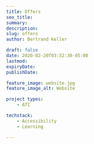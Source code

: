 ```yaml
---
title: Offers
seo_title: 
summary: 
description: 
slug: offers
author: Bertrand Keller

draft: false
date: 2020-02-20T03:52:30-05:00
lastmod: 
expiryDate: 
publishDate: 

feature_image: website.jpg
feature_image_alt: Website

project types: 
    - ATI

techstack:
    - Accessibility
    - Learning

---
```

